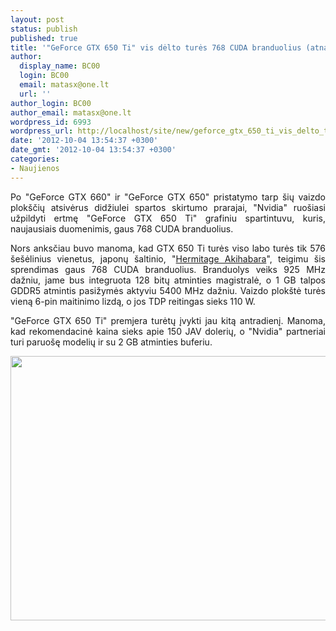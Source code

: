 ```yaml
---
layout: post
status: publish
published: true
title: '"GeForce GTX 650 Ti" vis dėlto turės 768 CUDA branduolius (atnaujinta)'
author:
  display_name: BC00
  login: BC00
  email: matasx@one.lt
  url: ''
author_login: BC00
author_email: matasx@one.lt
wordpress_id: 6993
wordpress_url: http://localhost/site/new/geforce_gtx_650_ti_vis_delto_tures_768_cuda_branduoliu/
date: '2012-10-04 13:54:37 +0300'
date_gmt: '2012-10-04 13:54:37 +0300'
categories:
- Naujienos
---
```

<p style="text-align: justify;">
	Po &quot;GeForce GTX 660&quot; ir &quot;GeForce GTX 650&quot; pristatymo tarp &scaron;ių vaizdo plok&scaron;čių atsivėrus didžiulei spartos skirtumo prarajai, &quot;Nvidia&quot; ruo&scaron;iasi užpildyti ertmę &quot;GeForce GTX 650 Ti&quot; grafiniu spartintuvu, kuris, naujausiais duomenimis, gaus 768 CUDA branduolius.</p>
<p style="text-align: justify;">
	Nors anksčiau buvo manoma, kad GTX 650 Ti turės viso labo turės tik 576 &scaron;e&scaron;ėlinius vienetus, japonų &scaron;altinio, &quot;<a href="http://www.gdm.or.jp/voices/2012/1004/6765">Hermitage Akihabara</a>&quot;, teigimu &scaron;is sprendimas gaus 768 CUDA branduolius. Branduolys veiks 925 MHz dažniu, jame bus integruota 128 bitų atminties magistralė, o 1 GB talpos GDDR5 atmintis pasižymės aktyviu 5400 MHz dažniu. Vaizdo plok&scaron;tė turės vieną 6-pin maitinimo lizdą, o jos TDP reitingas sieks 110 W.</p>
<p style="text-align: justify;">
	&quot;GeForce GTX 650 Ti&quot; premjera turėtų įvykti jau kitą antradienį. Manoma, kad rekomendacinė kaina sieks apie 150 JAV dolerių, o &quot;Nvidia&quot; partneriai turi paruo&scaron;ę modelių ir su 2 GB atminties buferiu.</p>
<p style="text-align: justify;">
	<img alt="" src="http://technews.lt/userfiles/inno3dgtx650ti.jpg" style="width: 520px; height: 423px;" /></p>
